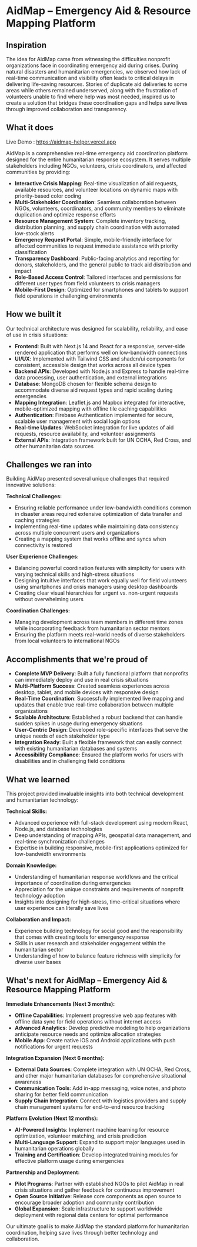 # AidMap – Emergency Aid & Resource Mapping Platform

## Inspiration

The idea for AidMap came from witnessing the difficulties nonprofit organizations face in coordinating emergency aid during crises. During natural disasters and humanitarian emergencies, we observed how lack of real-time communication and visibility often leads to critical delays in delivering life-saving resources. Stories of duplicate aid deliveries to some areas while others remained underserved, along with the frustration of volunteers unable to find where help was most needed, inspired us to create a solution that bridges these coordination gaps and helps save lives through improved collaboration and transparency.

## What it does 

Live Demo : https://aidmap-helper.vercel.app

AidMap is a comprehensive real-time emergency aid coordination platform designed for the entire humanitarian response ecosystem. It serves multiple stakeholders including NGOs, volunteers, crisis coordinators, and affected communities by providing:

- **Interactive Crisis Mapping**: Real-time visualization of aid requests, available resources, and volunteer locations on dynamic maps with priority-based color coding
- **Multi-Stakeholder Coordination**: Seamless collaboration between NGOs, volunteers, coordinators, and community members to eliminate duplication and optimize response efforts
- **Resource Management System**: Complete inventory tracking, distribution planning, and supply chain coordination with automated low-stock alerts
- **Emergency Request Portal**: Simple, mobile-friendly interface for affected communities to request immediate assistance with priority classification
- **Transparency Dashboard**: Public-facing analytics and reporting for donors, stakeholders, and the general public to track aid distribution and impact
- **Role-Based Access Control**: Tailored interfaces and permissions for different user types from field volunteers to crisis managers
- **Mobile-First Design**: Optimized for smartphones and tablets to support field operations in challenging environments


## How we built it

Our technical architecture was designed for scalability, reliability, and ease of use in crisis situations:

- **Frontend**: Built with Next.js 14 and React for a responsive, server-side rendered application that performs well on low-bandwidth connections
- **UI/UX**: Implemented with Tailwind CSS and shadcn/ui components for consistent, accessible design that works across all device types
- **Backend APIs**: Developed with Node.js and Express to handle real-time data processing, user authentication, and external integrations
- **Database**: MongoDB chosen for flexible schema design to accommodate diverse aid request types and rapid scaling during emergencies
- **Mapping Integration**: Leaflet.js and Mapbox integrated for interactive, mobile-optimized mapping with offline tile caching capabilities
- **Authentication**: Firebase Authentication implemented for secure, scalable user management with social login options
- **Real-time Updates**: WebSocket integration for live updates of aid requests, resource availability, and volunteer assignments
- **External APIs**: Integration framework built for UN OCHA, Red Cross, and other humanitarian data sources


## Challenges we ran into

Building AidMap presented several unique challenges that required innovative solutions:

**Technical Challenges:**

- Ensuring reliable performance under low-bandwidth conditions common in disaster areas required extensive optimization of data transfer and caching strategies
- Implementing real-time updates while maintaining data consistency across multiple concurrent users and organizations
- Creating a mapping system that works offline and syncs when connectivity is restored


**User Experience Challenges:**

- Balancing powerful coordination features with simplicity for users with varying technical skills and high-stress situations
- Designing intuitive interfaces that work equally well for field volunteers using smartphones and crisis managers using desktop dashboards
- Creating clear visual hierarchies for urgent vs. non-urgent requests without overwhelming users


**Coordination Challenges:**

- Managing development across team members in different time zones while incorporating feedback from humanitarian sector mentors
- Ensuring the platform meets real-world needs of diverse stakeholders from local volunteers to international NGOs


## Accomplishments that we're proud of

- **Complete MVP Delivery**: Built a fully functional platform that nonprofits can immediately deploy and use in real crisis situations
- **Multi-Platform Success**: Created seamless experiences across desktop, tablet, and mobile devices with responsive design
- **Real-Time Coordination**: Successfully implemented live mapping and updates that enable true real-time collaboration between multiple organizations
- **Scalable Architecture**: Established a robust backend that can handle sudden spikes in usage during emergency situations
- **User-Centric Design**: Developed role-specific interfaces that serve the unique needs of each stakeholder type
- **Integration Ready**: Built a flexible framework that can easily connect with existing humanitarian databases and systems
- **Accessibility Compliance**: Ensured the platform works for users with disabilities and in challenging field conditions


## What we learned

This project provided invaluable insights into both technical development and humanitarian technology:

**Technical Skills:**

- Advanced experience with full-stack development using modern React, Node.js, and database technologies
- Deep understanding of mapping APIs, geospatial data management, and real-time synchronization challenges
- Expertise in building responsive, mobile-first applications optimized for low-bandwidth environments


**Domain Knowledge:**

- Understanding of humanitarian response workflows and the critical importance of coordination during emergencies
- Appreciation for the unique constraints and requirements of nonprofit technology adoption
- Insights into designing for high-stress, time-critical situations where user experience can literally save lives


**Collaboration and Impact:**

- Experience building technology for social good and the responsibility that comes with creating tools for emergency response
- Skills in user research and stakeholder engagement within the humanitarian sector
- Understanding of how to balance feature richness with simplicity for diverse user bases


## What's next for AidMap – Emergency Aid & Resource Mapping Platform

**Immediate Enhancements (Next 3 months):**

- **Offline Capabilities**: Implement progressive web app features with offline data sync for field operations without internet access
- **Advanced Analytics**: Develop predictive modeling to help organizations anticipate resource needs and optimize allocation strategies
- **Mobile App**: Create native iOS and Android applications with push notifications for urgent requests


**Integration Expansion (Next 6 months):**

- **External Data Sources**: Complete integration with UN OCHA, Red Cross, and other major humanitarian databases for comprehensive situational awareness
- **Communication Tools**: Add in-app messaging, voice notes, and photo sharing for better field communication
- **Supply Chain Integration**: Connect with logistics providers and supply chain management systems for end-to-end resource tracking


**Platform Evolution (Next 12 months):**

- **AI-Powered Insights**: Implement machine learning for resource optimization, volunteer matching, and crisis prediction
- **Multi-Language Support**: Expand to support major languages used in humanitarian operations globally
- **Training and Certification**: Develop integrated training modules for effective platform usage during emergencies


**Partnership and Deployment:**

- **Pilot Programs**: Partner with established NGOs to pilot AidMap in real crisis situations and gather feedback for continuous improvement
- **Open Source Initiative**: Release core components as open source to encourage broader adoption and community contribution
- **Global Expansion**: Scale infrastructure to support worldwide deployment with regional data centers for optimal performance


Our ultimate goal is to make AidMap the standard platform for humanitarian coordination, helping save lives through better technology and collaboration.
